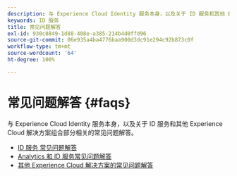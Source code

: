 ```yaml
---
description: 与 Experience Cloud Identity 服务本身，以及关于 ID 服务和其他 Experience Cloud 解决方案组合部分相关的常见问题解答。
keywords: ID 服务
title: 常见问题解答
exl-id: 930c0849-1d88-408e-a385-214b4d0ffd96
source-git-commit: 06e935a4ba4776baa900d3dc91e294c92b873c0f
workflow-type: tm+mt
source-wordcount: '64'
ht-degree: 100%

---
```


# 常见问题解答 {#faqs}

与 Experience Cloud Identity 服务本身，以及关于 ID 服务和其他 Experience Cloud 解决方案组合部分相关的常见问题解答。

* [ID 服务 常见问题解答](faq.md)
* [Analytics 和 ID 服务常见问题解答](analytics-faq.md)
* [其他 Experience Cloud 解决方案的常见问题解答](other-faq.md)
